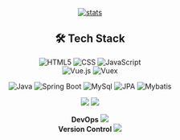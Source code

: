 <div align=center>  
  
[![stats](https://github-readme-stats.vercel.app/api?username=jhj960918&show_icons=true)](https://github.com/anuraghazra/github-readme-stats)  

## 🛠 Tech Stack
  
  

![HTML5](https://img.shields.io/badge/-HTML5-E34F26?&style=for-the-badge&logo=html5&logoColor=white) 
![CSS](https://img.shields.io/badge/-CSS-1572B6?&style=for-the-badge&logo=css3&logoColor=white) 
![JavaScript](https://img.shields.io/badge/-JavaScript-F7DF1E?&style=for-the-badge&logo=javascript&logoColor=white)  
![Vue.js](https://img.shields.io/badge/-Vue.js-4FC08D?&style=for-the-badge&logo=Vue.js&logoColor=white)
![Vuex](https://img.shields.io/badge/-Vuex-34495e?&style=for-the-badge&logo=Vue.js&logoColor=white)
  

  
![Java](https://img.shields.io/badge/JAVA-007396?style=for-the-badge&logo=java&logoColor=white) 
![Spring Boot](https://img.shields.io/badge/SpringBoot-6DB33F?style=for-the-badge&logo=SpringBoot&logoColor=white) 
![MySql](https://img.shields.io/badge/mysql-4479A1?style=for-the-badge&logo=mysql&logoColor=white) 
![JPA](https://img.shields.io/badge/JAVA-007396?style=for-the-badge&logo=java&logoColor=white) 
![Mybatis](https://img.shields.io/badge/JAVA-007396?style=for-the-badge&logo=java&logoColor=white) 


<!-- <img src="https://img.shields.io/badge/mariaDB-003545?style=for-the-badge&logo=mariaDB&logoColor=white"> -->

<img src="https://img.shields.io/badge/github-181717?style=for-the-badge&logo=github&logoColor=white">
<img src="https://img.shields.io/badge/aws-232F3E?style=for-the-badge&logo=aws&logoColor=white">

**DevOps**
<img src="https://img.shields.io/badge/aws-232F3E?style=for-the-badge&logo=aws&logoColor=white">  
**Version Control**
<img src="https://img.shields.io/badge/github-181717?style=for-the-badge&logo=github&logoColor=white">

</div>
